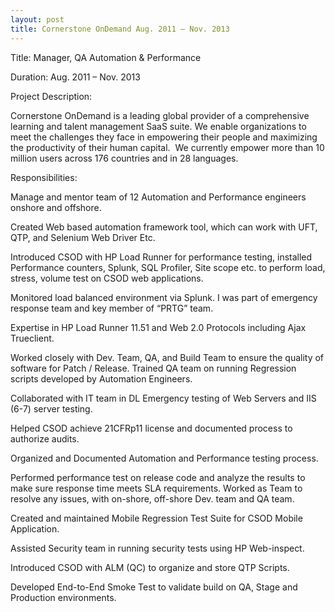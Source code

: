 ```yaml
---
layout: post
title: Cornerstone OnDemand Aug. 2011 – Nov. 2013
---
```


Title: Manager, QA Automation & Performance 

Duration: Aug. 2011 – Nov. 2013

Project Description:

 Cornerstone OnDemand is a leading global provider of a comprehensive learning and talent management SaaS suite. We enable organizations to meet the challenges they face in empowering their people and maximizing the productivity of their human capital.  We currently empower more than 10 million users across 176 countries and in 28 languages.

Responsibilities:

Manage and mentor team of 12 Automation and Performance engineers onshore and offshore.

Created Web based automation framework tool, which can work with UFT, QTP, and Selenium Web Driver Etc. 

Introduced CSOD with HP Load Runner for performance testing, installed Performance counters, Splunk, SQL Profiler, Site scope etc. to perform load, stress, volume test on CSOD web applications. 

Monitored load balanced environment via Splunk.  I was part of emergency response team and key member of “PRTG” team.

Expertise in HP Load Runner 11.51 and Web 2.0 Protocols including Ajax Trueclient.

Worked closely with Dev. Team, QA, and Build Team to ensure the quality of software for Patch / Release.
Trained QA team on running Regression scripts developed by Automation Engineers.

Collaborated with IT team in DL Emergency testing of Web Servers and IIS (6-7) server testing.

Helped CSOD achieve 21CFRp11 license and documented process to authorize audits.

Organized and Documented Automation and Performance testing process.

Performed performance test on release code and analyze the results to make sure response time meets SLA requirements.
Worked as Team to resolve any issues, with on-shore, off-shore Dev. team and QA team.

Created and maintained Mobile Regression Test Suite for CSOD Mobile Application.

Assisted Security team in running security tests using HP Web-inspect. 

Introduced CSOD with ALM (QC) to organize and store QTP Scripts.

Developed End-to-End Smoke Test to validate build on QA, Stage and Production environments.

